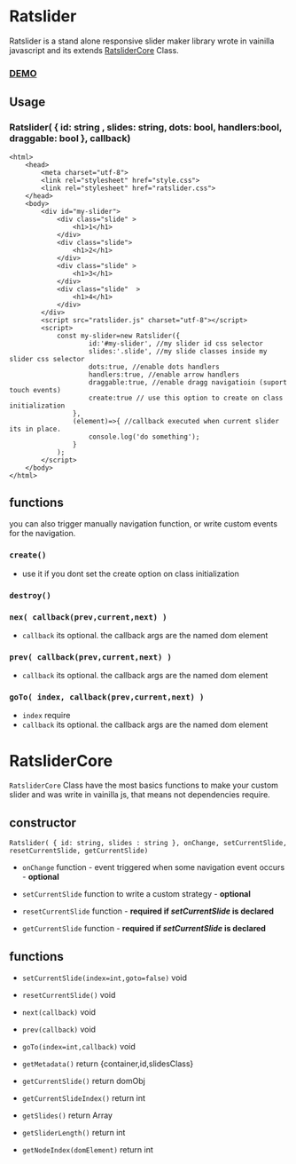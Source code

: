 # Ratslider

Ratslider is a stand alone responsive slider maker library wrote in vainilla javascript and its extends [RatsliderCore](#ratslidercore) Class.

### [DEMO](https://rantasma.github.io/ratslider/example/)

## Usage
### Ratslider( { id: string , slides: string, dots: bool, handlers:bool, draggable: bool }, callback)

```
<html>
	<head>
		<meta charset="utf-8">
		<link rel="stylesheet" href="style.css">
		<link rel="stylesheet" href="ratslider.css">
	</head>
	<body>
		<div id="my-slider">
			<div class="slide" >
				<h1>1</h1>
			</div>
			<div class="slide">
				<h1>2</h1>
			</div>
			<div class="slide" >
				<h1>3</h1>
			</div>
			<div class="slide"  >
				<h1>4</h1>
			</div>
		</div>
		<script src="ratslider.js" charset="utf-8"></script>
		<script>
			const my-slider=new Ratslider({
					id:'#my-slider', //my slider id css selector
					slides:'.slide', //my slide classes inside my slider css selector
					dots:true, //enable dots handlers
					handlers:true, //enable arrow handlers
					draggable:true, //enable dragg navigatioin (suport touch events)
					create:true // use this option to create on class initialization
				},
				(element)=>{ //callback executed when current slider its in place.
					console.log('do something');
				}
			);
		</script>
	</body>
</html>
```

## functions

you can also trigger manually navigation function, or write custom events for the navigation.

### `create()`
- use it if you dont set the create option on class initialization

### `destroy()`

### `nex( callback(prev,current,next) )`

- `callback` its optional. the callback args are the named dom element

### `prev( callback(prev,current,next) )`

- `callback` its optional. the callback args are the named dom element

### `goTo( index, callback(prev,current,next) )`

- `index` require
- `callback` its optional. the callback args are the named dom element

# RatsliderCore

`RatsliderCore` Class have the most basics functions to make your custom slider and was write in vainilla js, that means not dependencies require.


## constructor

`Ratslider( { id: string, slides : string }, onChange, setCurrentSlide, resetCurrentSlide, getCurrentSlide)`

- `onChange` function - event triggered when some navigation event occurs - **optional**

- `setCurrentSlide` function to write a custom strategy - **optional**

- `resetCurrentSlide` function - **required if *setCurrentSlide* is declared**

- `getCurrentSlide` function - **required if *setCurrentSlide* is declared**

## functions

- `setCurrentSlide(index=int,goto=false)` void

- `resetCurrentSlide()` void

- `next(callback)` void

- `prev(callback)` void

- `goTo(index=int,callback)` void

- `getMetadata()` return {container,id,slidesClass}

- `getCurrentSlide()` return domObj

- `getCurrentSlideIndex()` return int

- `getSlides()` return Array

- `getSliderLength()` return int

- `getNodeIndex(domElement)` return int
